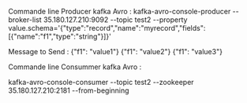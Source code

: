 Commande line Producer kafka Avro :
kafka-avro-console-producer --broker-list 35.180.127.210:9092 --topic test2 --property value.schema='{"type":"record","name":"myrecord","fields":[{"name":"f1","type":"string"}]}'

Message to Send :
{"f1": "value1"}
{"f1": "value2"}
{"f1": "value3"}

Commande line Consummer kafka Avro :

kafka-avro-console-consumer --topic test2 --zookeeper 35.180.127.210:2181 --from-beginning